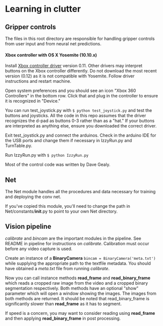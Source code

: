 # Learning in clutter

## Gripper controls

The files in this root directory are responsible for handling gripper controls
from user input and from neural net predictions.

#### Xbox controller with OS X Yosemite (10.10.x)

Install [Xbox controller driver](http://tattiebogle.net/index.php/ProjectRoot/Xbox360Controller/OsxDriver) version 0.11. Other drivers may interpret buttons on the Xbox controller differently.
Do not download the most recent version (0.12) as it is not compatible with Yosemite.
Follow driver instructions and restart machine.

Open system preferences and you should see an icon "Xbox 360 Controllers" in the bottom row.
Click that and plug in the controller to ensure it is recognized in "Device."

You can run test_joystick.py with `$ python test_joystick.py` and test the buttons and joysticks. All the code in this repo assumes that the driver
recognizes the d-pad as buttons 0-3 rather than as a "hat." If your buttons are interpreted as anything else, ensure you downloaded the correct driver.

Exit test_joystick.py and connect the arduinos. Check in the arduino IDE for the USB ports
and change them if necessary in IzzyRun.py and TurnTable.py.

Run IzzyRun.py with `$ python IzzyRun.py`

Most of the control code was written by Dave Gealy.

## Net

The Net module handles all the procedures and data necessary for training and deploying
the conv net.

If you've copied this module, you'll need to change the path in Net/constants/__init__.py
to point to your own Net directory.

## Vision pipeline

*calibrate* and *bincam* are the important modules in the pipeline. See README in pipeline
for instructions on *calibrate*. Calibration must occur before any video capture is used.

Create an instance of a **BinaryCamera** `bincam = BinaryCamera('meta.txt')` while supplying the appropriate path to the textfile metadata.
You should have obtained a *meta.txt* file from running *calibrate*.

Now you can call instance methods **read_frame** and **read_binary_frame** which reads a cropped raw image from the video and a cropped binary segmentation respectively.
Both methods have an optional "show" parameter which will open a window showing the images. The images from both methods are returned.
It should be noted that read_binary_frame is significantly slower than **read_frame** as it has to segment.

If speed is a concern, you may want to consider reading using **read_frame** and then applying **read_binary_frame** 
in post processing.

